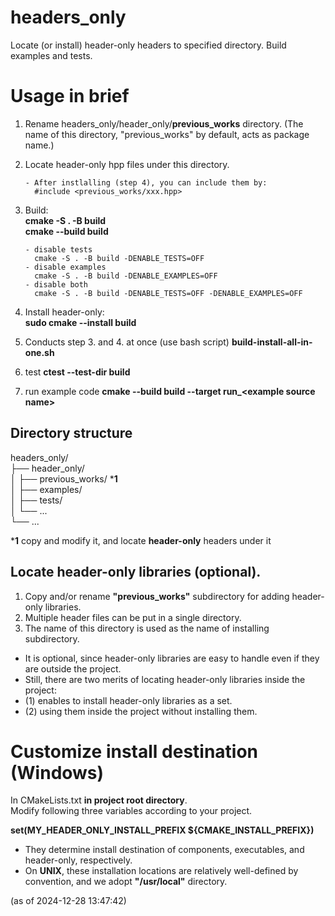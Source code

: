 # headers_only
Locate (or install) header-only headers to specified directory.
Build examples and tests.

# Usage in brief
1. Rename headers_only/header_only/**previous_works** directory. 
(The name of this directory, "previous_works" by default, acts as package name.)   

2. Locate header-only hpp files under this directory.  

       - After instlalling (step 4), you can include them by:
         #include <previous_works/xxx.hpp>
   
3. Build:  
**cmake -S . -B build**   
**cmake --build build**  

       - disable tests 
         cmake -S . -B build -DENABLE_TESTS=OFF
       - disable examples
         cmake -S . -B build -DENABLE_EXAMPLES=OFF
       - disable both
         cmake -S . -B build -DENABLE_TESTS=OFF -DENABLE_EXAMPLES=OFF

6. Install header-only:  
**sudo cmake --install build**

7. Conducts step 3. and 4. at once (use bash script)
**build-install-all-in-one.sh**

9. test
**ctest --test-dir build**

7. run example code
**cmake --build build --target run_\<example source name\>**


## Directory structure

headers_only/  
├── header_only/  
│   ├── previous_works/  ***1**    
│   ├── examples/  
│   ├── tests/  
│   └── ...  
└── ...  
  
***1** copy and modify it, and locate **header-only** headers under it   


## Locate header-only libraries (optional).  
1. Copy and/or rename **"previous_works"** subdirectory for adding header-only libraries.  
2. Multiple header files can be put in a single directory.  
3. The name of this directory is used as the name of installing subdirectory.   

* It is optional, since header-only libraries are easy to handle even if they are outside the project.  
* Still, there are two merits of locating header-only libraries inside the project:  
* (1) enables to install header-only libraries as a set.  
* (2) using them inside the project without installing them.  

# Customize install destination (Windows)
In CMakeLists.txt **in project root directory**.   
Modify following three variables according to your project.  
  
**set(MY_HEADER_ONLY_INSTALL_PREFIX ${CMAKE_INSTALL_PREFIX})**  
  
* They determine install destination of components, executables, and header-only, respectively.
* On **UNIX**, these installation locations are relatively well-defined by convention, and we adopt **"/usr/local"** directory.

(as of 2024-12-28 13:47:42)
